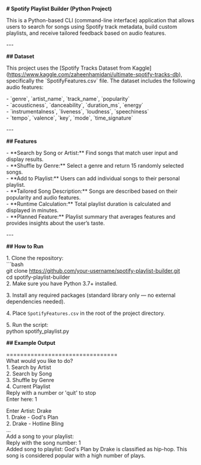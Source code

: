 **\# Spotify Playlist Builder (Python Project)**

This is a Python-based CLI (command-line interface) application that allows users to search for songs using Spotify track metadata, build custom playlists, and receive tailored feedback based on audio features.

\---

**\#\# Dataset**

This project uses the \[Spotify Tracks Dataset from Kaggle\](https://www.kaggle.com/zaheenhamidani/ultimate-spotify-tracks-db), specifically the \`SpotifyFeatures.csv\` file. The dataset includes the following audio features:

\- \`genre\`, \`artist\_name\`, \`track\_name\`, \`popularity\`  
\- \`acousticness\`, \`danceability\`, \`duration\_ms\`, \`energy\`  
\- \`instrumentalness\`, \`liveness\`, \`loudness\`, \`speechiness\`  
\- \`tempo\`, \`valence\`, \`key\`, \`mode\`, \`time\_signature\`

\---

**\#\# Features**

\- \*\*Search by Song or Artist:\*\* Find songs that match user input and display results.  
\- \*\*Shuffle by Genre:\*\* Select a genre and return 15 randomly selected songs.  
\- \*\*Add to Playlist:\*\* Users can add individual songs to their personal playlist.  
\- \*\*Tailored Song Description:\*\* Songs are described based on their popularity and audio features.  
\- \*\*Runtime Calculation:\*\* Total playlist duration is calculated and displayed in minutes.  
\- \*\*Planned Feature:\*\* Playlist summary that averages features and provides insights about the user’s taste.

\---

**\#\# How to Run**

1\. Clone the repository:  
   \`\`\`bash  
   git clone https://github.com/your-username/spotify-playlist-builder.git  
   cd spotify-playlist-builder  
2\. Make sure you have Python 3.7+ installed.

3\. Install any required packages (standard library only — no external dependencies needed).

4\. Place `SpotifyFeatures.csv` in the root of the project directory.

5\. Run the script:  
python spotify\_playlist.py

**\#\# Example Output**

\================================  
What would you like to do?  
1\. Search by Artist  
2\. Search by Song  
3\. Shuffle by Genre  
4\. Current Playlist  
Reply with a number or 'quit' to stop  
Enter here: 1

Enter Artist: Drake  
1\. Drake \- God's Plan  
2\. Drake \- Hotline Bling  
...  
Add a song to your playlist:  
Reply with the song number: 1  
Added song to playlist: God's Plan by Drake is classified as hip-hop. This song is considered popular with a high number of plays.
